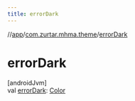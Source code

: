 ```yaml
---
title: errorDark
---
```

//[app](../../index.html)/[com.zurtar.mhma.theme](index.html)/[errorDark](error-dark.html)



# errorDark



[androidJvm]\
val [errorDark](error-dark.html): [Color](https://developer.android.com/reference/kotlin/androidx/compose/ui/graphics/Color.html)



